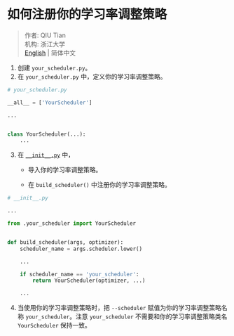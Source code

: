 # 如何注册你的学习率调整策略

> 作者: QIU Tian  
> 机构: 浙江大学  
> [English](README.md) | 简体中文

1. 创建 `your_scheduler.py`。
2. 在 `your_scheduler.py` 中，定义你的学习率调整策略。

```python
# your_scheduler.py

__all__ = ['YourScheduler']

...


class YourScheduler(...):
    ...
```

3. 在 [`__init__.py`](__init__.py) 中，

    - 导入你的学习率调整策略。

    - 在 `build_scheduler()` 中注册你的学习率调整策略。

```python
# __init__.py

...

from .your_scheduler import YourScheduler


def build_scheduler(args, optimizer):
    scheduler_name = args.scheduler.lower()

    ...

    if scheduler_name == 'your_scheduler':
        return YourScheduler(optimizer, ...)

    ...
```

4. 当使用你的学习率调整策略时，把 `--scheduler` 赋值为你的学习率调整策略名称 `your_scheduler`。注意 `your_scheduler`
   不需要和你的学习率调整策略类名 `YourScheduler` 保持一致。
